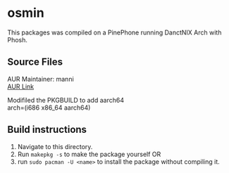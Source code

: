 # osmin
This packages was compiled on a PinePhone running DanctNIX Arch with Phosh.

## Source Files
AUR Maintainer: manni <br>
[AUR Link](https://aur.archlinux.org/packages/osmin)

Modifiled the PKGBUILD to add aarch64 <br>
arch=(i686 x86_64 aarch64)


## Build instructions
1. Navigate to this directory.
2. Run `makepkg -s` to make the package yourself OR
3. run `sudo pacman -U <name>` to install the package without compiling it.
